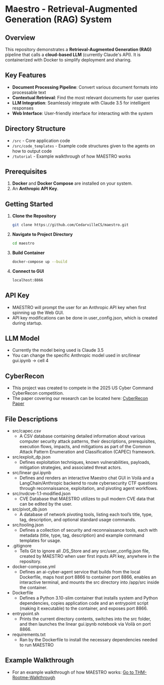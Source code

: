 # Maestro - Retrieval-Augmented Generation (RAG) System

## Overview

This repository demonstrates a **Retrieval-Augmented Generation (RAG)** pipeline that calls a **cloud-based LLM** (currently Claude's API). It is containerized with Docker to simplify deployment and sharing. 

## Key Features

- **Document Processing Pipeline**: Convert various document formats into processable text
- **Contextual Retrieval**: Find the most relevant documents for user queries
- **LLM Integration**: Seamlessly integrate with Claude 3.5 for intelligent responses
- **Web Interface**: User-friendly interface for interacting with the system

## Directory Structure

- `/src` - Core application code
- `/src/code_templates` - Example code structures given to the agents on how to output code
- `/tutorial` - Example walkthrough of how MAESTRO works

## Prerequisites

1. **Docker** and **Docker Compose** are installed on your system.
2. An **Anthropic API Key**.  

## Getting Started

1. **Clone the Repository**

   ```bash
   git clone https://github.com/CedarvilleCS/maestro.git
   ```
2. **Navigate to Project Directory**
   ```bash
   cd maestro
   ```
3. **Build Container**
   ```bash
   docker-compose up --build
   ```
4. **Connect to GUI**
   ```bash
   localhost:8866
   ```

## API Key
   - MAESTRO will prompt the user for an Anthropic API key when first spinning up the Web GUI.
   - API key modifications can be done in user_config.json, which is created during startup.

## LLM Model
   - Currently the model being used is Claude 3.5
   - You can change the specific Anthropic model used in  src/linear gui.ipynb -> cell 4

## CyberRecon
   - This project was created to compete in the 2025 US Cyber Command CyberRecon competition.
   - The paper covering our research can be located here: [CyberRecon Paper](MAESTRO_Research.pdf)

## File Descriptions
   - src/capec.csv 
      - A CSV database containing detailed information about various computer security attack patterns, their descriptions, prerequisites, execution flows, impacts, and mitigations as part of the Common Attack Pattern Enumeration and Classification (CAPEC) framework.
   - src/exploit_dp.json
      - Defines exploitation techniques, known vulnerabilities, payloads, mitigation strategies, and associated threat actors.
   - src/linear gui.ipynb
      - Defines and renders an interactive Maestro chat GUI in Voilà and a LangChain/Anthropic backend to route cybersecurity CTF questions through reconnaissance, exploitation, and pivoting agent workflows.
   - src/nvdcve-1.1-modified.json
      - CVE Database that MAESTRO utilizes to pull modern CVE data that can be edited by the user.
   - src/pivot_db.json
      - A database of network pivoting tools, listing each tool’s title, type, tag, description, and optional standard usage commands.
   - src/tooling.json
      - Defines a collection of security and reconnaissance tools, each with metadata (title, type, tag, description) and example command templates for usage.
   - .gitignore
      - Tells Git to ignore all .DS_Store and any src/user_config.json file, created by MAESTRO when user first inputs API key, anywhere in the repository.
   - docker-compose.yml
      - Defines an ai-cyber-agent service that builds from the local Dockerfile, maps host port 8866 to container port 8866, enables an interactive terminal, and mounts the src directory into /app/src inside the container.
   - Dockerfile
      - Defines a Python 3.10-slim container that installs system and Python dependencies, copies application code and an entrypoint script (making it executable) to the container, and exposes port 8866.
   - entrypoint.sh
      - Prints the current directory contents, switches into the src folder, and then launches the linear gui.ipynb notebook via Voilà on port 8866.
   - requirements.txt
      - Ran by the Dockerfile to install the necessary dependencies needed to run MAESTRO

## Example Walkthrough
   - For an example walkthrough of how MAESTRO works: [Go to THM-Rootme-Walkthrough](./tutorial/THM-Rootme-Walkthrough.md)
